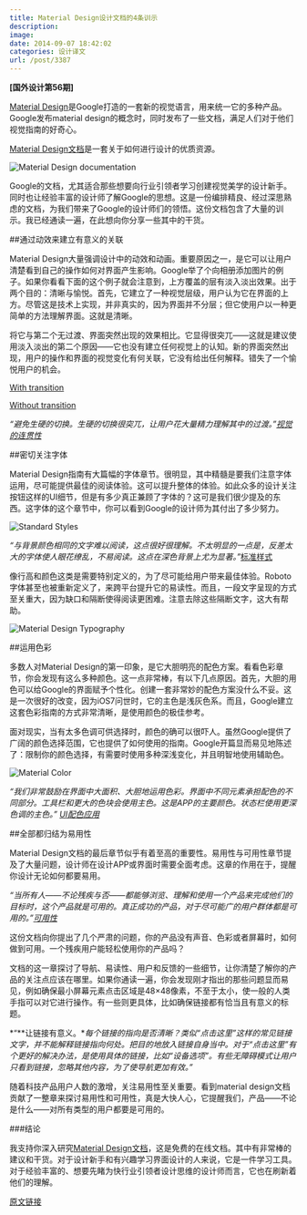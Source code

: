 ```yaml
---
title: Material Design设计文档的4条训示
description: 
image: 
date: 2014-09-07 18:42:02
categories: 设计译文
url: /post/3387
---
```


**[国外设计第56期]**

[Material Design](http://designmodo.com/material-design/)是Google打造的一套新的视觉语言，用来统一它的多种产品。Google发布material design的概念时，同时发布了一些文档，满足人们对于他们视觉指南的好奇心。

[Material Design文档](http://www.google.com/design/spec/material-design/introduction.html)是一套关于如何进行设计的优质资源。

![Material Design documentation](http://designmodo.com/wp-content/uploads/2014/09/cover.jpg)

Google的文档，尤其适合那些想要向行业引领者学习创建视觉美学的设计新手。同时也让经验丰富的设计师了解Google的思想。这是一份编排精良、经过深思熟虑的文档，为我们带来了Google的设计师们的领悟。这份文档包含了大量的训示。我已经通读一遍，在此想向你分享一些其中的干货。

##通过动效来建立有意义的关联

Material Design大量强调设计中的动效和动画。重要原因之一，是它可以让用户清楚看到自己的操作如何对界面产生影响。Google举了个向相册添加图片的例子。如果你看看下面的这个例子就会注意到，上方覆盖的层有淡入淡出效果。出于两个目的：清晰与愉悦。首先，它建立了一种视觉层级，用户认为它在界面的上方。尽管这是技术上实现，并非真实的，因为界面并不分层；但它使用户以一种更简单的方法理解界面。这就是清晰。  

将它与第二个无过渡、界面突然出现的效果相比。它显得很突兀——这就是建议使用淡入淡出的第二个原因——它也没有建立任何视觉上的认知。新的界面突然出现，用户的操作和界面的视觉变化有何关联，它没有给出任何解释。错失了一个愉悦用户的机会。

[With transition](http://designmodo.com/wp-content/uploads/2014/09/a.webm?_=1)

[Without transition](http://designmodo.com/wp-content/uploads/2014/09/b.webm?_=2)

*“避免生硬的切换。生硬的切换很突兀，让用户花大量精力理解其中的过渡。”[视觉的连贯性](http://www.google.com/design/spec/animation/meaningful-transitions.html#meaningful-transitions-visual-continuity)*

##密切关注字体

Material Design指南有大篇幅的字体章节。很明显，其中精髓是要我们注意字体运用，尽可能提供最佳的阅读体验。这可以提升整体的体验。如此众多的设计关注按钮这样的UI细节，但是有多少真正兼顾了字体的？这可是我们很少提及的东西。这字体的这个章节中，你可以看到Google的设计师为其付出了多少努力。

![Standard Styles](http://designmodo.com/wp-content/uploads/2014/09/typography.jpg)

*“与背景颜色相同的文字难以阅读，这点很好很理解。不太明显的一点是，反差太大的字体使人眼花缭乱，不易阅读。这点在深色背景上尤为显著。”*[标准样式](http://www.google.com/design/spec/style/typography.html)

像行高和颜色这类是需要特别定义的，为了尽可能给用户带来最佳体验。Roboto字体甚至也被重新定义了，来跨平台提升它的易读性。而且，一段文字呈现的方式至关重大，因为缺口和隔断使得阅读更困难。注意去除这些隔断文字，这大有帮助。

![Material Design Typography](http://designmodo.com/wp-content/uploads/2014/09/material-design-typography.jpg)

##运用色彩

多数人对Material Design的第一印象，是它大胆明亮的配色方案。看看色彩章节，你会发现有这么多种颜色。这一点非常棒，有以下几点原因。首先，大胆的用色可以给Google的界面赋予个性化。创建一套非常妙的配色方案没什么不妥。这是一次很好的改变，因为iOS7问世时，它的主色是浅灰色系。而且，Google建立这套色彩指南的方式非常清晰，是使用颜色的极佳参考。

面对现实，当有太多色调可供选择时，颜色的确可以很吓人。虽然Google提供了广阔的颜色选择范围，它也提供了如何使用的指南。Google开篇显而易见地陈述了：限制你的颜色选择，有需要时使用多种深浅变化，并且明智地使用辅助色。

![Material Color](http://designmodo.com/wp-content/uploads/2014/09/material-color.jpg)

*“我们非常鼓励在界面中大面积、大胆地运用色彩。界面中不同元素承担配色的不同部分。工具栏和更大的色块会使用主色。这是APP的主要颜色。状态栏使用更深色调的主色。” [UI配色应用](http://www.google.com/design/spec/style/color.html#color-ui-color-application)*

##全部都归结为易用性

Material Design文档的最后章节似乎有着至高的重要性。易用性与可用性章节提及了大量问题，设计师在设计APP或界面时需要全面考虑。这章的作用在于，提醒你设计无论如何都要易用。

*“当所有人——不论残疾与否——都能够浏览、理解和使用一个产品来完成他们的目标时，这个产品就是可用的。真正成功的产品，对于尽可能广的用户群体都是可用的。”[可用性](http://www.google.com/design/spec/usability/accessibility.html)*

这份文档向你提出了几个严肃的问题，你的产品没有声音、色彩或者屏幕时，如何做到可用。一个残疾用户能轻松使用你的产品吗？  

文档的这一章探讨了导航、易读性、用户和反馈的一些细节，让你清楚了解你的产品的关注点应该在哪里。如果你通读一遍，你会发现刚才指出的那些问题显而易见，例如确保最小屏幕元素点击区域是48×48像素，不至于太小，使一般的人类手指可以对它进行操作。有一些则更具体，比如确保链接都有恰当且有意义的标题。

*“**让链接有意义。**每个链接的指向是否清晰？类似“点击这里”这样的常见链接文字，并不能解释链接指向何处。把目的地放入链接自身当中。对于“点击这里”有个更好的解决办法，是使用具体的链接，比如“设备选项”。有些无障碍模式让用户只看到链接，忽略其他内容，为了使导航更加有效。”*

随着科技产品用户人数的激增，关注易用性至关重要。看到material design文档贡献了一整章来探讨易用性和可用性，真是大快人心，它提醒我们，产品——不论是什么——对所有类型的用户都要是可用的。  

###结论

我支持你深入研究[Material Design文档](http://www.google.com/design/spec/material-design/introduction.html)，这是免费的在线文档。其中有非常棒的建议和干货。对于设计新手和有兴趣学习界面设计的人来说，它是一件学习工具。对于经验丰富的、想要先睹为快行业引领者设计思维的设计师而言，它也在刷新着他们的理解。

[原文链接](http://designmodo.com/material-design-documentation/)